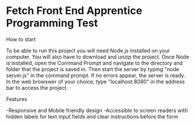 # Fetch Front End Apprentice Programming Test

How to start

To be able to run this project you will need Node.js installed on your computer. You will also have to download and unzip the project.
Once Node is installed, open the Command Prompt and navigate to the directory and folder that the project is saved in. Then start the server by typing "node server.js" in the command prompt. If no errors appear, the server is ready.
In the web browswer of your choice, type "localhost:8080" in the address bar to access the project.

Features

-Responsive and Mobile friendly design
-Accessible to screen readers with hidden labels for text input fields and clear instructions before the form
